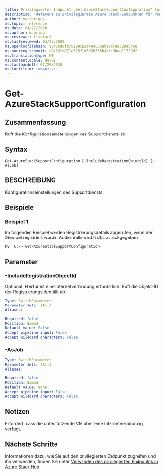 ```yaml
---
title: Privilegierter Endpunkt „Get-AzureStackSupportConfiguration“ für Azure Stack Hub
description: 'Referenz zu privilegierten Azure Stack-Endpunkten für PowerShell: Get-AzureStackSupportConfiguration'
author: mattbriggs
ms.topic: reference
ms.date: 04/27/2020
ms.author: mabrigg
ms.reviewer: fiseraci
ms.lastreviewed: 04/27/2020
ms.openlocfilehash: 97f6bd0fb751885a2a4a4553aba0d7a9329e5458
ms.sourcegitcommit: e9a1dfa871e525f1d6d2b355b4bbc9bae11720d2
ms.translationtype: HT
ms.contentlocale: de-DE
ms.lasthandoff: 07/20/2020
ms.locfileid: "86487225"
---
```

# <a name="get-azurestacksupportconfiguration"></a>Get-AzureStackSupportConfiguration

## <a name="synopsis"></a>Zusammenfassung
Ruft die Konfigurationseinstellungen des Supportdiensts ab.

## <a name="syntax"></a>Syntax

```
Get-AzureStackSupportConfiguration [-IncludeRegistrationObjectId] [-AsJob]
```

## <a name="description"></a>BESCHREIBUNG
Konfigurationseinstellungen des Supportdiensts.

## <a name="examples"></a>Beispiele

### <a name="example-1"></a>Beispiel 1
Im folgenden Beispiel werden Registrierungsdetails abgerufen, wenn der Stempel registriert wurde. Andernfalls wird NULL zurückgegeben.

```
PS  C:\> Get-AzureStackSupportConfiguration
```

## <a name="parameters"></a>Parameter

### <a name="-includeregistrationobjectid"></a>-IncludeRegistrationObjectId
Optional.
Hierfür ist eine Internetverbindung erforderlich.
Ruft die Objekt-ID der Registrierungsidentität ab.

```yaml
Type: SwitchParameter
Parameter Sets: (All)
Aliases:

Required: False
Position: Named
Default value: False
Accept pipeline input: False
Accept wildcard characters: False
```

### <a name="-asjob"></a>-AsJob


```yaml
Type: SwitchParameter
Parameter Sets: (All)
Aliases:

Required: False
Position: Named
Default value: None
Accept pipeline input: False
Accept wildcard characters: False
```

## <a name="notes"></a>Notizen
Erfordert, dass die unterstützende VM über eine Internetverbindung verfügt.

## <a name="next-steps"></a>Nächste Schritte

Informationen dazu, wie Sie auf den privilegierten Endpunkt zugreifen und ihn verwenden, finden Sie unter [Verwenden des privilegierten Endpunkts in Azure Stack Hub](../../operator/azure-stack-privileged-endpoint.md).
